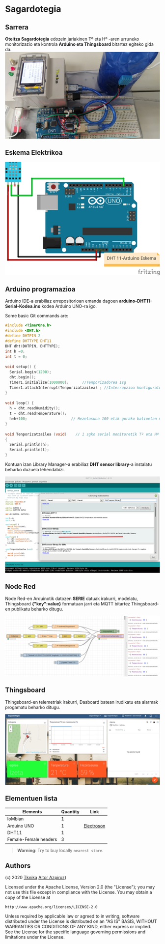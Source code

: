 # Sagardotegia

## Sarrera

**Oteitza Sagardotegia** edozein jariakinen Tº eta Hº -aren urruneko monitorizazio eta kontrola **Arduino eta Thingsboard** bitartez egiteko gida da. 
![enter image description here](Irudiak/Sagardotegia.jpg "Argazkia")

## Eskema Elektrikoa
![enter image description here](Irudiak/Arduino-DHT11-Eskema.png "Scheme")


## Arduino programazioa

Arduino IDE-a erabiliaz errepositorioan emanda dagoen **arduino-DHT11-Serial-Kodea.ino** kodea Arduino UNO-ra igo. 

Some basic Git commands are:
```c
#include <TimerOne.h>
#include <DHT.h>
#define DHTPIN 2
#define DHTTYPE DHT11
DHT dht(DHTPIN, DHTTYPE);
int h =0;
int t = 0;

void setup() {
  Serial.begin(1200);
  dht.begin();
  Timer1.initialize(1000000);      //Tenporizadorea 1sg
  Timer1.attachInterrupt(Tenporizatzailea) ; //Interrupzioa konfiguratu
}

void loop() {
  h = dht.readHumidity();
  t = dht.readTemperature();
  h=h+100;                    // Hezetasuna 100 etik gorako balioetan modulatua bidaliko da
}

void Tenporizatzailea (void)    // 1 sgko serial monitoretik Tº eta Hº balioak bidali
{ 
  Serial.println(h);
  Serial.println(t);
}
```


Kontuan izan Library Manager-a erabiliaz **DHT sensor library**-a instalatu beharko duzuela lehendabizi.



![enter image description here](Irudiak/ArduinoLibraryDHT11.png "IDE")

## Node Red

Node Red-en Arduinotik datozen **SERIE** datuak irakurri, modelatu, Thingsboard **{"key":value}** formatuan jarri eta MQTT bitartez Thingsboard-en publikatu beharko ditugu.

![enter image description here](Irudiak/NodeRed.png "Flow-a")

## Thingsboard

Thingsboard-en telemetriak irakurri, Dasboard batean irudikatu eta alarmak progamatu beharko ditugu.

![enter image description here](Irudiak/Dashboard.png "Dashboard-a")



## Elementuen lista
|Elements| Quantity | Link | 
|---|---|---|
| IoMbian| 1 | |
| Arduino UNO| 1 |[Electroson](https://www.electrosonsansebastian.com/eu/placas-de-desarrollo/1327-arduino-uno-rev3.html)|
| DHT11| 1 ||
| Female-Female headers| 3 ||

> **Warning**: Try to buy locally ```nearest store```.


## Authors

(c) 2020 [Tknika](https://tknika.eus/)  [Aitor Azpiroz](https://github.com/axpirina))

Licensed under the Apache License, Version 2.0 (the "License");
you may not use this file except in compliance with the License.
You may obtain a copy of the License at

    http://www.apache.org/licenses/LICENSE-2.0

Unless required by applicable law or agreed to in writing, software
distributed under the License is distributed on an "AS IS" BASIS,
WITHOUT WARRANTIES OR CONDITIONS OF ANY KIND, either express or implied.
See the License for the specific language governing permissions and
limitations under the License.
